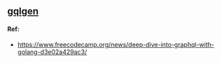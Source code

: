 ## [gqlgen](https://github.com/99designs/gqlgen) 

#### Ref:

* https://www.freecodecamp.org/news/deep-dive-into-graphql-with-golang-d3e02a429ac3/  

